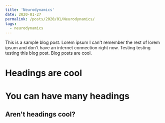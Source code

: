 ```yaml
---
title: 'Neurodynamics'
date: 2020-01-27
permalink: /posts/2020/01/Neurodynamics/
tags:
  - neurodynamics
---
```


This is a sample blog post. Lorem ipsum I can't remember the rest of lorem ipsum and don't have an internet connection right now. Testing testing testing this blog post. Blog posts are cool.

Headings are cool
======

You can have many headings
======

Aren't headings cool?
------
